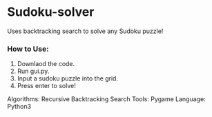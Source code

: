 # **Sudoku-solver**

Uses backtracking search to solve any Sudoku puzzle!

### **How to Use:**
1. Downlaod the code.
2. Run gui.py.
3. Input a sudoku puzzle into the grid.
4. Press enter to solve!

Algorithms: Recursive Backtracking Search
Tools: Pygame
Language: Python3
